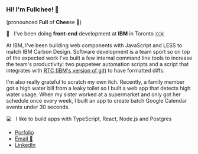 ### Hi! I'm Fullchee! 👋 
(pronounced **Full** of **Chee**se 🧀)

💼 &nbsp; I've been doing **front-end** development at **IBM** in Toronto 🇨🇦

<!--
**Fullchee/Fullchee** is a ✨ _special_ ✨ repository because its `README.md` (this file) appears on your GitHub profile.

- 🔭 I’m currently working on ...
- 🌱 I’m currently learning ...
- 👯 I’m looking to collaborate on ...
- 🤔 I’m looking for help with ...
- 💬 Ask me about ...
- 📫 How to reach me: ...
- 😄 Pronouns: ...
- ⚡ Fun fact: ...
-->



At IBM, I've been building web components with JavaScript and LESS to match IBM Carbon Design. Software development is a team sport so on top of the expected work I've built a few internal command line tools to increase the team's productivity: two puppeteer automation scripts and a script that integrates with [RTC (IBM's version of git)](https://jazz.net/products/workflow-management/) to have formatted diffs.

I'm also really grateful to scratch my own itch. Recently, a family member got a high water bill from a leaky toilet so I built a web app that detects high water usage. When my sister worked at a supermarket and only got her schedule once every week, I built an app to create batch Google Calendar events under 30 seconds.

💻 &nbsp; I like to build apps with TypeScript, React, Node.js and Postgres

- [Porfolio](fullchee.com)
- [Email  :email:](mailto:fullchee@gmail.com)
- [LinkedIn](https://www.linkedin.com/in/fullchee-zhang/)
